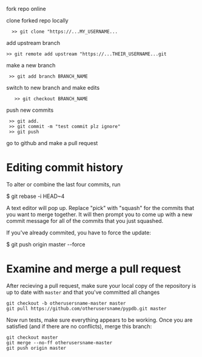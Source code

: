 fork repo online

clone forked repo locally

      >> git clone "https://...MY_USERNAME...

add upstream branch

    >> git remote add upstream "https://...THEIR_USERNAME...git

make a new branch

     >> git add branch BRANCH_NAME

switch to new branch and make edits

       >> git checkout BRANCH_NAME

push new commits

     >> git add.
     >> git commit -m "test commit plz ignore"
     >> git push

go to github and make a pull request



# Editing commit history

To alter or combine the last four commits, run

   $ git rebase -i HEAD~4

A text editor will pop up. Replace "pick" with "squash" for the commits that you want to merge together. It will then prompt you to come up with a new commit message for all of the commits that you just squashed.

If you've already commited, you have to force the update:
  
  $  git push origin master --force

# Examine and merge a pull request

After recieving a pull request, make sure your local copy of the repository is up to date with `master` and that you've committed all changes

	git checkout -b otherusersname-master master
	git pull https://github.com/otherusersname/pypdb.git master

Now run tests, make sure everything appears to be working. Once you are satisfied (and if there are no conflicts), merge this branch:

	git checkout master
	git merge --no-ff otherusersname-master
	git push origin master


